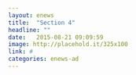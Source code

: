 ```yaml
---
layout: enews
title:  "Section 4"
headline: ""
date:   2015-08-21 09:09:59
image: http://placehold.it/325x100
link: #
categories: enews-ad
---
```

